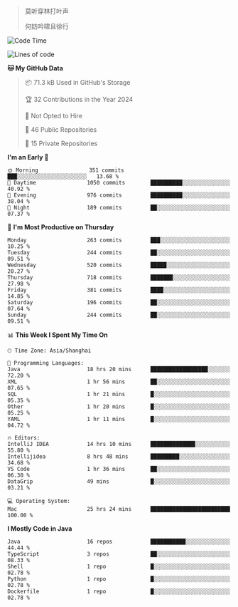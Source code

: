 > 莫听穿林打叶声
> 
> 何妨吟啸且徐行

<!-- ![Github Stats](https://github-readme-stats.vercel.app/api?username=catch6&count_private=true&show_icons=true&theme=gruvbox) -->

<!-- ![Top Langs](https://github-readme-stats.vercel.app/api/top-langs/?username=catch6&layout=compact) -->

<!--START_SECTION:waka-->
![Code Time](http://img.shields.io/badge/Code%20Time-1%2C279%20hrs%209%20mins-blue)

![Lines of code](https://img.shields.io/badge/From%20Hello%20World%20I%27ve%20Written-9.4%20million%20lines%20of%20code-blue)

**🐱 My GitHub Data** 

> 📦 71.3 kB Used in GitHub's Storage 
 > 
> 🏆 32 Contributions in the Year 2024
 > 
> 🚫 Not Opted to Hire
 > 
> 📜 46 Public Repositories 
 > 
> 🔑 15 Private Repositories 
 > 
**I'm an Early 🐤** 

```text
🌞 Morning                351 commits         ███░░░░░░░░░░░░░░░░░░░░░░   13.68 % 
🌆 Daytime                1050 commits        ██████████░░░░░░░░░░░░░░░   40.92 % 
🌃 Evening                976 commits         ██████████░░░░░░░░░░░░░░░   38.04 % 
🌙 Night                  189 commits         ██░░░░░░░░░░░░░░░░░░░░░░░   07.37 % 
```
📅 **I'm Most Productive on Thursday** 

```text
Monday                   263 commits         ███░░░░░░░░░░░░░░░░░░░░░░   10.25 % 
Tuesday                  244 commits         ██░░░░░░░░░░░░░░░░░░░░░░░   09.51 % 
Wednesday                520 commits         █████░░░░░░░░░░░░░░░░░░░░   20.27 % 
Thursday                 718 commits         ███████░░░░░░░░░░░░░░░░░░   27.98 % 
Friday                   381 commits         ████░░░░░░░░░░░░░░░░░░░░░   14.85 % 
Saturday                 196 commits         ██░░░░░░░░░░░░░░░░░░░░░░░   07.64 % 
Sunday                   244 commits         ██░░░░░░░░░░░░░░░░░░░░░░░   09.51 % 
```


📊 **This Week I Spent My Time On** 

```text
🕑︎ Time Zone: Asia/Shanghai

💬 Programming Languages: 
Java                     18 hrs 20 mins      ██████████████████░░░░░░░   72.20 % 
XML                      1 hr 56 mins        ██░░░░░░░░░░░░░░░░░░░░░░░   07.65 % 
SQL                      1 hr 21 mins        █░░░░░░░░░░░░░░░░░░░░░░░░   05.35 % 
Other                    1 hr 20 mins        █░░░░░░░░░░░░░░░░░░░░░░░░   05.25 % 
YAML                     1 hr 11 mins        █░░░░░░░░░░░░░░░░░░░░░░░░   04.72 % 

🔥 Editors: 
IntelliJ IDEA            14 hrs 10 mins      ██████████████░░░░░░░░░░░   55.80 % 
Intellijidea             8 hrs 48 mins       █████████░░░░░░░░░░░░░░░░   34.68 % 
VS Code                  1 hr 36 mins        ██░░░░░░░░░░░░░░░░░░░░░░░   06.30 % 
DataGrip                 49 mins             █░░░░░░░░░░░░░░░░░░░░░░░░   03.21 % 

💻 Operating System: 
Mac                      25 hrs 24 mins      █████████████████████████   100.00 % 
```

**I Mostly Code in Java** 

```text
Java                     16 repos            ███████████░░░░░░░░░░░░░░   44.44 % 
TypeScript               3 repos             ██░░░░░░░░░░░░░░░░░░░░░░░   08.33 % 
Shell                    1 repo              █░░░░░░░░░░░░░░░░░░░░░░░░   02.78 % 
Python                   1 repo              █░░░░░░░░░░░░░░░░░░░░░░░░   02.78 % 
Dockerfile               1 repo              █░░░░░░░░░░░░░░░░░░░░░░░░   02.78 % 
```




<!--END_SECTION:waka-->
